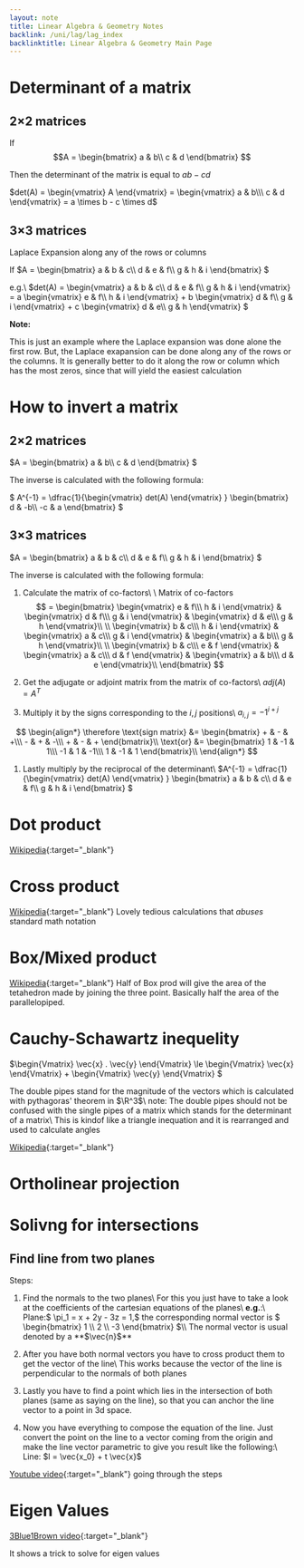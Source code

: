 ```yaml
---
layout: note
title: Linear Algebra & Geometry Notes
backlink: /uni/lag/lag_index
backlinktitle: Linear Algebra & Geometry Main Page
---
```


# Determinant of a matrix #

## 2$\times$2 matrices ##

If 
$$A = 
\begin{bmatrix}
a & b\\
c & d 
\end{bmatrix} 
$$

Then the determinant of the matrix is equal to $ab - cd$

$det(A) = \begin{vmatrix} A \end{vmatrix} = \begin{vmatrix} a & b\\\ c & d \end{vmatrix} = a \times b - c \times d$

## 3$\times$3 matrices ##

Laplace Expansion along any of the rows or columns

If $A = \begin{bmatrix} a & b & c\\\ d & e & f\\\ g & h & i \end{bmatrix} $

e.g.\\
$det(A) = \begin{vmatrix} a & b & c\\\ d & e & f\\\ g & h & i  \end{vmatrix} = a \begin{vmatrix} e & f\\\ h & i \end{vmatrix} + b \begin{vmatrix} d & f\\\ g & i \end{vmatrix} + c \begin{vmatrix} d & e\\\ g & h \end{vmatrix}  $

<div class="note-block">
<strong>Note:</strong>

This is just an example where the Laplace expansion was done alone the first
row. But, the Laplace exapansion can be done along any of the rows or the
columns. It is generally better to do it along the row or column which has the
most zeros, since that will yield the easiest calculation
</div>

# How to invert a matrix #

## 2$\times$2 matrices ##

$A = \begin{bmatrix} a & b\\\ c & d \end{bmatrix} $

The inverse is calculated with the following formula:

$ A^{-1} = \dfrac{1}{\begin{vmatrix} det(A) \end{vmatrix} } \begin{bmatrix} d & -b\\\ -c & a \end{bmatrix} $

## 3$\times$3 matrices ##

$A = \begin{bmatrix} a & b & c\\\ d & e & f\\\ g & h & i \end{bmatrix} $

The inverse is calculated with the following formula:

1. Calculate the matrix of co-factors\\
\\
Matrix of co-factors 
$$ = \begin{bmatrix} 
\begin{vmatrix} e & f\\\ h & i \end{vmatrix} & \begin{vmatrix} d & f\\\ g & i \end{vmatrix} & \begin{vmatrix} d & e\\\ g & h \end{vmatrix}\\
\\
\begin{vmatrix} b & c\\\ h & i \end{vmatrix} & \begin{vmatrix} a & c\\\ g & i \end{vmatrix} & \begin{vmatrix} a & b\\\ g & h \end{vmatrix}\\
\\
\begin{vmatrix} b & c\\\ e & f \end{vmatrix} & \begin{vmatrix} a & c\\\ d & f \end{vmatrix} & \begin{vmatrix} a & b\\\ d & e \end{vmatrix}\\
\end{bmatrix} $$

1. Get the adjugate or adjoint matrix from the matrix of co-factors\\
$adj(A) = A^T$

1. Multiply it by the signs corresponding to the $i, j$ positions\\
$a_{i,j} = -1^{i + j}$

$$
\begin{align*}
\therefore \text{sign matrix}
&= \begin{bmatrix} + & - & +\\\ - & + & -\\\ + & - & + \end{bmatrix}\\
\text{or}
&= \begin{bmatrix} 1 & -1 & 1\\\ -1 & 1 & -1\\\ 1 & -1 & 1 \end{bmatrix}\\
\end{align*}
$$

1. Lastly multiply by the reciprocal of the determinant\\
$A^{-1} = \dfrac{1}{\begin{vmatrix} det(A) \end{vmatrix} } \begin{bmatrix} a & b & c\\\ d & e & f\\\ g & h & i \end{bmatrix} $

# Dot product #
[Wikipedia](https://en.wikipedia.org/wiki/Dot_product){:target="_blank"}

# Cross product #
[Wikipedia](https://en.wikipedia.org/wiki/Cross_product){:target="_blank"}
Lovely tedious calculations that *abuses* standard math notation

# Box/Mixed product #
[Wikipedia](https://en.wikipedia.org/wiki/Triple_product){:target="_blank"}
Half of Box prod will give the area of the tetahedron made by joining the three point. Basically half the area of the parallelopiped.

# Cauchy-Schawartz inequelity #

$\begin{Vmatrix} \vec{x} . \vec{y} \end{Vmatrix} \le \begin{Vmatrix} \vec{x} \end{Vmatrix} + \begin{Vmatrix} \vec{y} \end{Vmatrix}  $

The double pipes stand for the magnitude of the vectors which is calculated with pythagoras' theorem in $\R^3$\\
note: The double pipes should not be confused with the single pipes of a matrix which stands for the determinant of a matrix\\
This is kindof like a triangle inequation and it is rearranged and used to calculate angles

[Wikipedia](https://en.wikipedia.org/wiki/Cauchy%E2%80%93Schwarz_inequality){:target="_blank"}

# Ortholinear projection #

# Solivng for intersections #

## Find line from two planes ##

Steps:

1. Find the normals to the two planes\\
   For this you just have to take a look at the coefficients of the cartesian equations of the planes\\
   **e.g.**:\\
   Plane:$ \pi_1 = x + 2y - 3z = 1,$ the corresponding normal vector is $ \begin{bmatrix} 1 \\\ 2 \\\ -3 \end{bmatrix} $\\
   The normal vector is usual denoted by a **$\vec{n}$**

1. After you have both normal vectors you have to cross product them to get the vector of the line\\
   This works because the vector of the line is perpendicular to the normals of both planes

1. Lastly you have to find a point which lies in the intersection of both
   planes (same as saying on the line), so that you can anchor the line vector
   to a point in 3d space.

1. Now you have everything to compose the equation of the line. Just convert
   the point on the line to a vector coming from the origin and make the line
   vector parametric to give you result like the following:\\
   Line: $l = \vec{x_0} + t \vec{x}$

[Youtube video](https://www.youtube.com/watch?v=O6O_64zIEYI&ab_channel=RadfordMathematics){:target="_blank"} going through the steps

# Eigen Values #

[3Blue1Brown video](https://www.youtube.com/watch?v=e50Bj7jn9IQ&ab_channel=3Blue1Brown){:target="_blank"}

It shows a trick to solve for eigen values
